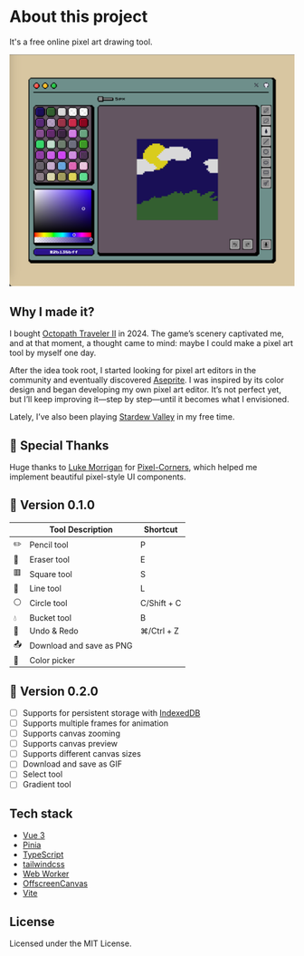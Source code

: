 # About this project
It's a free online pixel art drawing tool.

![alt text](image.png)

## Why I made it?
I bought [Octopath Traveler II](https://en.wikipedia.org/wiki/Octopath_Traveler_II) in 2024. The game’s scenery captivated me, and at that moment, a thought came to mind: maybe I could make a pixel art tool by myself one day.

After the idea took root, I started looking for pixel art editors in the community and eventually discovered [Aseprite](https://www.aseprite.org/).
I was inspired by its color design and began developing my own pixel art editor.
It’s not perfect yet, but I’ll keep improving it—step by step—until it becomes what I envisioned.

Lately, I’ve also been playing [Stardew Valley](https://en.wikipedia.org/wiki/Stardew_Valley) in my free time.

## 🙏 Special Thanks
Huge thanks to [Luke Morrigan](https://github.com/CodeFoodPixels) for [Pixel-Corners](https://github.com/CodeFoodPixels/pixel-corners), which helped me implement beautiful pixel-style UI components.

## 🎉 Version 0.1.0
|      | Tool Description              |   Shortcut |
|------|-------------------------------| ------------|
| ✏️    | Pencil tool                   | P          |
| 🧽    | Eraser tool                   | E          |
| 🟥    | Square tool                   | S          |
| 📏    | Line tool                     | L          |
| ⚪    | Circle tool                   | C/Shift + C |
| 💧    | Bucket tool                  |  B          |
| 🔁    | Undo & Redo                  | ⌘/Ctrl + Z|
| 📤    | Download and save as PNG     |             |
| 🌈    | Color picker                 |             |

## 🚧 Version 0.2.0
- [ ] Supports for persistent storage with [IndexedDB](https://developer.mozilla.org/en-US/docs/Web/API/IndexedDB_API)
- [ ] Supports multiple frames for animation
- [ ] Supports canvas zooming
- [ ] Supports canvas preview
- [ ] Supports different canvas sizes
- [ ] Download and save as GIF
- [ ] Select tool
- [ ] Gradient tool

## Tech stack
- [Vue 3](https://vuejs.org/guide/introduction.html)
- [Pinia](https://pinia.vuejs.org/introduction.html)
- [TypeScript](https://www.typescriptlang.org/)
- [tailwindcss](https://tailwindcss.com/)
- [Web Worker](https://developer.mozilla.org/en-US/docs/Web/API/Web_Workers_API/Using_web_workers)
- [OffscreenCanvas](https://developer.mozilla.org/en-US/docs/Web/API/OffscreenCanvas)
- [Vite](https://vite.dev/guide/)

## License
Licensed under the MIT License.
